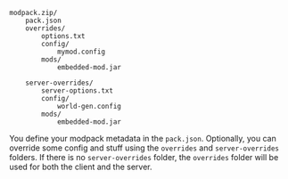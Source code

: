 ```
modpack.zip/
    pack.json
    overrides/
        options.txt
        config/
            mymod.config
        mods/
            embedded-mod.jar

    server-overrides/
        server-options.txt
        config/
            world-gen.config
        mods/
            embedded-mod.jar
```
You define your modpack metadata in the `pack.json`. Optionally, you can override some config and stuff using the `overrides` and `server-overrides` folders.
If there is no `server-overrides` folder, the `overrides` folder will be used for both the client and the server.